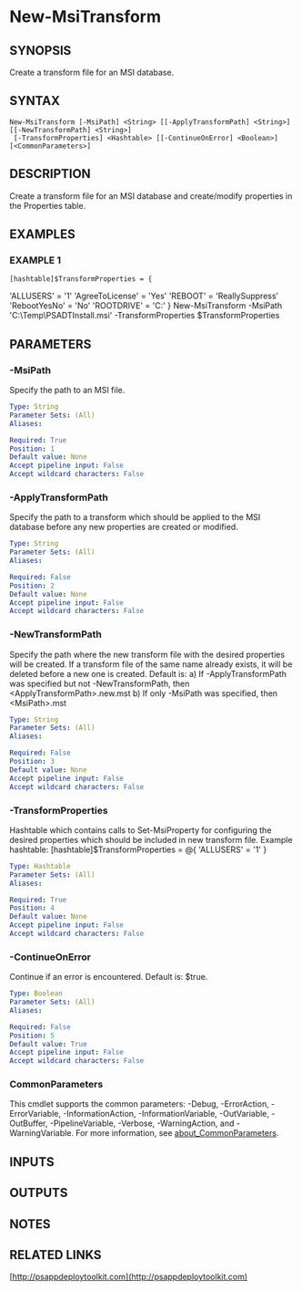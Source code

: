 ﻿---
editLink: false
isShowComments: false
external help file: PSAppDeployToolkit-help.xml
Module Name: PSAppDeployToolkit
online version: http://psappdeploytoolkit.com
schema: 2.0.0
---

# New-MsiTransform

## SYNOPSIS
Create a transform file for an MSI database.

## SYNTAX

```
New-MsiTransform [-MsiPath] <String> [[-ApplyTransformPath] <String>] [[-NewTransformPath] <String>]
 [-TransformProperties] <Hashtable> [[-ContinueOnError] <Boolean>] [<CommonParameters>]
```

## DESCRIPTION
Create a transform file for an MSI database and create/modify properties in the Properties table.

## EXAMPLES

### EXAMPLE 1
```
[hashtable]$TransformProperties = {
```

'ALLUSERS' = '1'
	'AgreeToLicense' = 'Yes'
	'REBOOT' = 'ReallySuppress'
	'RebootYesNo' = 'No'
	'ROOTDRIVE' = 'C:'
}
New-MsiTransform -MsiPath 'C:\Temp\PSADTInstall.msi' -TransformProperties $TransformProperties

## PARAMETERS

### -MsiPath
Specify the path to an MSI file.

```yaml
Type: String
Parameter Sets: (All)
Aliases:

Required: True
Position: 1
Default value: None
Accept pipeline input: False
Accept wildcard characters: False
```

### -ApplyTransformPath
Specify the path to a transform which should be applied to the MSI database before any new properties are created or modified.

```yaml
Type: String
Parameter Sets: (All)
Aliases:

Required: False
Position: 2
Default value: None
Accept pipeline input: False
Accept wildcard characters: False
```

### -NewTransformPath
Specify the path where the new transform file with the desired properties will be created.
If a transform file of the same name already exists, it will be deleted before a new one is created.
Default is: a) If -ApplyTransformPath was specified but not -NewTransformPath, then \<ApplyTransformPath\>.new.mst
			b) If only -MsiPath was specified, then \<MsiPath\>.mst

```yaml
Type: String
Parameter Sets: (All)
Aliases:

Required: False
Position: 3
Default value: None
Accept pipeline input: False
Accept wildcard characters: False
```

### -TransformProperties
Hashtable which contains calls to Set-MsiProperty for configuring the desired properties which should be included in new transform file.
Example hashtable: \[hashtable\]$TransformProperties = @{ 'ALLUSERS' = '1' }

```yaml
Type: Hashtable
Parameter Sets: (All)
Aliases:

Required: True
Position: 4
Default value: None
Accept pipeline input: False
Accept wildcard characters: False
```

### -ContinueOnError
Continue if an error is encountered.
Default is: $true.

```yaml
Type: Boolean
Parameter Sets: (All)
Aliases:

Required: False
Position: 5
Default value: True
Accept pipeline input: False
Accept wildcard characters: False
```

### CommonParameters
This cmdlet supports the common parameters: -Debug, -ErrorAction, -ErrorVariable, -InformationAction, -InformationVariable, -OutVariable, -OutBuffer, -PipelineVariable, -Verbose, -WarningAction, and -WarningVariable. For more information, see [about_CommonParameters](http://go.microsoft.com/fwlink/?LinkID=113216).

## INPUTS

## OUTPUTS

## NOTES

## RELATED LINKS

[http://psappdeploytoolkit.com](http://psappdeploytoolkit.com)

